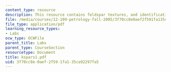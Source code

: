 ```yaml
---
content_type: resource
description: This resource contains feldspar textures, and identification.
file: /media/courses/12-109-petrology-fall-2005/3f70cc8e0aef2f591fa135ca92297fa5_kspars1.pdf
file_type: application/pdf
learning_resource_types:
- Labs
ocw_type: OCWFile
parent_title: Labs
parent_type: CourseSection
resourcetype: Document
title: kspars1.pdf
uid: 3f70cc8e-0aef-2f59-1fa1-35ca92297fa5
---
```

